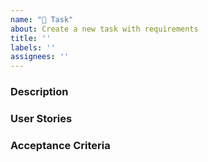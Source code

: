 ```yaml
---
name: "📝 Task"
about: Create a new task with requirements
title: ''
labels: ''
assignees: ''
---
```


<!-- 👋 Use the template below to create a new task or issue with requirements. -->

### Description
<!-- A brief description of the task -->

### User Stories
<!-- Please use the following template: “As a [persona], I [want to], [so that].” -->

### Acceptance Criteria
<!-- Acceptance criteria (AC) are the conditions that must meet to be accepted. Each acceptance criterion must be independently testable. AC can either be rule-oriented or scenario-oriented. Rule-oriented AC consists of a list of rules that describe the desired behavior. Scenario-oriented clarifies each criterion either with a Given/When/Then (GWT) sequence or Behavioral Driven Development (BDD) sequence Scenario/Given/When/Then/(AND...). -->